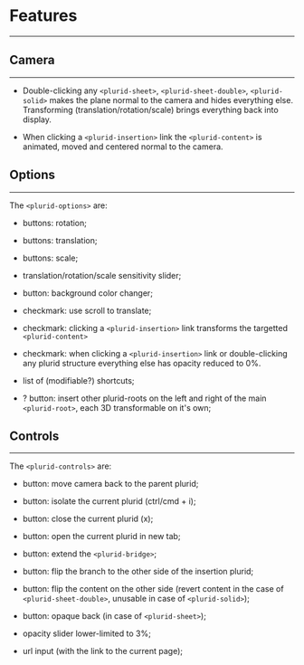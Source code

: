 <link rel="stylesheet" type="text/css" href="style.css">


# Features
----------


## Camera
---------

+ Double-clicking any `<plurid-sheet>`, `<plurid-sheet-double>`, `<plurid-solid>` makes the plane normal to the camera and hides everything else. Transforming (translation/rotation/scale) brings everything back into display.

+ When clicking a `<plurid-insertion>` link the `<plurid-content>` is animated, moved and centered normal to the camera.



## Options
----------

The `<plurid-options>` are:

+ buttons: rotation;

+ buttons: translation;

+ buttons: scale;

+ translation/rotation/scale sensitivity slider;

+ button: background color changer;

+ checkmark: use scroll to translate;

+ checkmark: clicking a `<plurid-insertion>` link transforms the targetted `<plurid-content>`

+ checkmark: when clicking a `<plurid-insertion>` link or double-clicking any plurid structure everything else has opacity reduced to 0%.

+ list of (modifiable?) shortcuts;

+ ? button: insert other plurid-roots on the left and right of the main `<plurid-root>`, each 3D transformable on it's own;


## Controls
-----------

The `<plurid-controls>` are:

+ button: move camera back to the parent plurid;

+ button: isolate the current plurid (ctrl/cmd + i);

+ button: close the current plurid (x);

+ button: open the current plurid in new tab;

+ button: extend the `<plurid-bridge>`;

+ button: flip the branch to the other side of the insertion plurid;

+ button: flip the content on the other side (revert content in the case of `<plurid-sheet-double>`, unusable in case of `<plurid-solid>`);

+ button: opaque back (in case of `<plurid-sheet>`);

+ opacity slider lower-limited to 3%;

+ url input (with the link to the current page);
